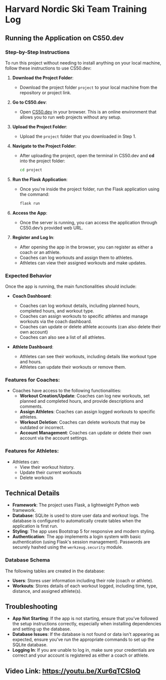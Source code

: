 # Harvard Nordic Ski Team Training Log

## Running the Application on CS50.dev

### Step-by-Step Instructions

To run this project without needing to install anything on your local machine, follow these instructions to use CS50.dev:

1. **Download the Project Folder**:
   - Download the project folder `project` to your local machine from the repository or project link.

2. **Go to CS50.dev**:
   - Open [CS50.dev](https://cs50.dev) in your browser. This is an online environment that allows you to run web projects without any setup.

3. **Upload the Project Folder**:
   - Upload the `project` folder that you downloaded in Step 1.

4. **Navigate to the Project Folder**:
   - After uploading the project, open the terminal in CS50.dev and **cd** into the project folder:
     ```bash
     cd project
     ```

5. **Run the Flask Application**:
   - Once you're inside the project folder, run the Flask application using the command:
     ```bash
     flask run
     ```

6. **Access the App**:
   - Once the server is running, you can access the application through CS50.dev’s provided web URL.

7. **Register and Log In**:
   - After opening the app in the browser, you can register as either a coach or an athlete.
   - Coaches can log workouts and assign them to athletes.
   - Athletes can view their assigned workouts and make updates.

### Expected Behavior

Once the app is running, the main functionalities should include:

- **Coach Dashboard**:
   - Coaches can log workout details, including planned hours, completed hours, and workout type.
   - Coaches can assign workouts to specific athletes and manage workouts via the coach dashboard.
   - Coaches can update or delete athlete accounts (can also delete their own account)
   - Coaches can also see a list of all athletes.

- **Athlete Dashboard**:
   - Athletes can see their workouts, including details like workout type and hours.
   - Athletes can update their workouts or remove them.

### Features for Coaches:
- Coaches have access to the following functionalities:
  - **Workout Creation/Update**: Coaches can log new workouts, set planned and completed hours, and provide descriptions and comments.
  - **Assign Athletes**: Coaches can assign logged workouts to specific athletes.
  - **Workout Deletion**: Coaches can delete workouts that may be outdated or incorrect.
  - **Account Management**: Coaches can update or delete their own account via the account settings.

### Features for Athletes:
- Athletes can:
  - View their workout history.
  - Update their current workouts
  - Delete workouts

## Technical Details

- **Framework**: The project uses Flask, a lightweight Python web framework.
- **Database**: SQLite is used to store user data and workout logs. The database is configured to automatically create tables when the application is first run.
- **Styling**: The app uses Bootstrap 5 for responsive and modern styling.
- **Authentication**: The app implements a login system with basic authentication (using Flask's session management). Passwords are securely hashed using the `werkzeug.security` module.

### Database Schema
The following tables are created in the database:
- **Users**: Stores user information including their role (coach or athlete).
- **Workouts**: Stores details of each workout logged, including time, type, distance, and assigned athlete(s).

## Troubleshooting

- **App Not Starting**: If the app is not starting, ensure that you’ve followed the setup instructions correctly, especially when installing dependencies and setting up the database.
- **Database Issues**: If the database is not found or data isn't appearing as expected, ensure you’ve run the appropriate commands to set up the SQLite database.
- **Logging In**: If you are unable to log in, make sure your credentials are correct and your account is registered as either a coach or athlete.


## Video Link: https://youtu.be/Xur6qTCSloQ
